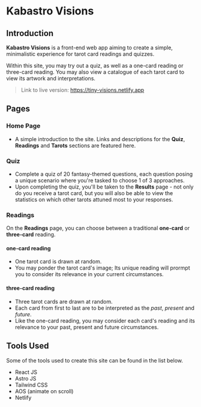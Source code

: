 # Kabastro Visions

## Introduction

**Kabastro Visions** is a front-end web app aiming to create a simple, minimalistic experience for tarot card readings and quizzes.

Within this site, you may try out a quiz, as well as a one-card reading or three-card reading. You may also view a catalogue of each tarot card to view its artwork and interpretations.

> Link to live version: https://tiny-visions.netlify.app

## Pages

### Home Page

- A simple introduction to the site. Links and descriptions for the **Quiz**, **Readings** and **Tarots** sections are featured here.

### Quiz

- Complete a quiz of 20 fantasy-themed questions, each question posing a unique scenario where you're tasked to choose 1 of 3 approaches.
- Upon completing the quiz, you'll be taken to the **Results** page - not only do you receive a tarot card, but you will also be able to view the statistics on which other tarots attuned most to your responses.

### Readings

On the **Readings** page, you can choose between a traditional **one-card** or **three-card** reading.

#### one-card reading

- One tarot card is drawn at random.
- You may ponder the tarot card's image; Its unique reading will prormpt you to consider its relevance in your current circumstances.

#### three-card reading

- Three tarot cards are drawn at random.
- Each card from first to last are to be interpreted as the _past_, _present_ and _future_.
- Like the one-card reading, you may consider each card's reading and its relevance to your past, present and future circumstances.

## Tools Used

Some of the tools used to create this site can be found in the list below.

- React JS
- Astro JS
- Tailwind CSS
- AOS (animate on scroll)
- Netlify
